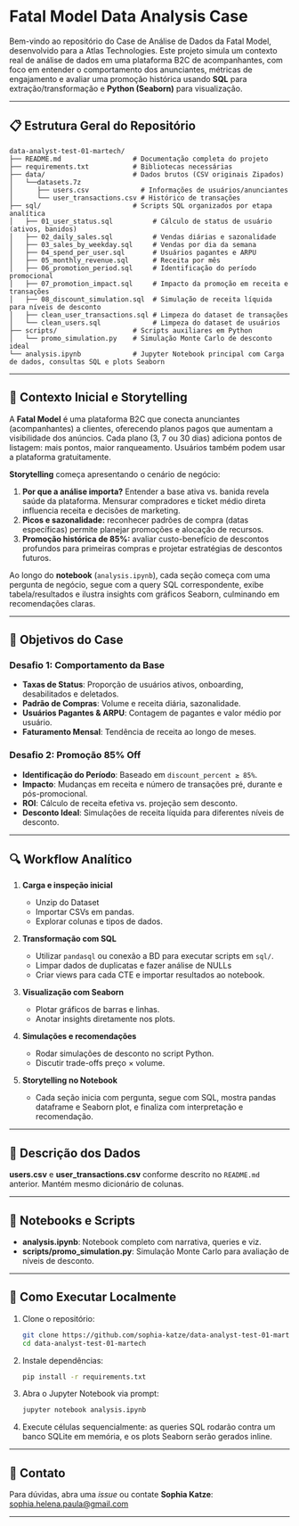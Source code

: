 # Fatal Model Data Analysis Case

Bem-vindo ao repositório do Case de Análise de Dados da Fatal Model, desenvolvido para a Atlas Technologies. Este projeto simula um contexto real de análise de dados em uma plataforma B2C de acompanhantes, com foco em entender o comportamento dos anunciantes, métricas de engajamento e avaliar uma promoção histórica usando **SQL** para extração/transformação e **Python (Seaborn)** para visualização.

---

## 📋 Estrutura Geral do Repositório

```
data-analyst-test-01-martech/
├── README.md                  # Documentação completa do projeto
├── requirements.txt           # Bibliotecas necessárias
├── data/                      # Dados brutos (CSV originais Zipados)
│   └──datasets.7z
│      ├── users.csv             # Informações de usuários/anunciantes
│      └── user_transactions.csv # Histórico de transações
├── sql/                       # Scripts SQL organizados por etapa analítica
│   ├── 01_user_status.sql          # Cálculo de status de usuário (ativos, banidos)
│   ├── 02_daily_sales.sql          # Vendas diárias e sazonalidade
│   ├── 03_sales_by_weekday.sql     # Vendas por dia da semana
│   ├── 04_spend_per_user.sql       # Usuários pagantes e ARPU
│   ├── 05_monthly_revenue.sql      # Receita por mês
│   ├── 06_promotion_period.sql     # Identificação do período promocional
│   ├── 07_promotion_impact.sql     # Impacto da promoção em receita e transações
│   ├── 08_discount_simulation.sql  # Simulação de receita líquida para níveis de desconto
│   ├── clean_user_transactions.sql # Limpeza do dataset de transações
│   └── clean_users.sql             # Limpeza do dataset de usuários
├── scripts/                   # Scripts auxiliares em Python
│   └── promo_simulation.py    # Simulação Monte Carlo de desconto ideal
└── analysis.ipynb             # Jupyter Notebook principal com Carga de dados, consultas SQL e plots Seaborn

```

---

## 📖 Contexto Inicial e Storytelling

A **Fatal Model** é uma plataforma B2C que conecta anunciantes (acompanhantes) a clientes, oferecendo planos pagos que aumentam a visibilidade dos anúncios. Cada plano (3, 7 ou 30 dias) adiciona pontos de listagem: mais pontos, maior ranqueamento. Usuários também podem usar a plataforma gratuitamente.

**Storytelling** começa apresentando o cenário de negócio:

1. **Por que a análise importa?** Entender a base ativa vs. banida revela saúde da plataforma. Mensurar compradores e ticket médio direta influencia receita e decisões de marketing.
2. **Picos e sazonalidade:** reconhecer padrões de compra (datas específicas) permite planejar promoções e alocação de recursos.
3. **Promoção histórica de 85%:** avaliar custo-benefício de descontos profundos para primeiras compras e projetar estratégias de descontos futuros.

Ao longo do **notebook** (`analysis.ipynb`), cada seção começa com uma pergunta de negócio, segue com a query SQL correspondente, exibe tabela/resultados e ilustra insights com gráficos Seaborn, culminando em recomendações claras.

---

## 🎯 Objetivos do Case

### Desafio 1: Comportamento da Base

* **Taxas de Status**: Proporção de usuários ativos, onboarding, desabilitados e deletados.
* **Padrão de Compras**: Volume e receita diária, sazonalidade.
* **Usuários Pagantes & ARPU**: Contagem de pagantes e valor médio por usuário.
* **Faturamento Mensal**: Tendência de receita ao longo de meses.

### Desafio 2: Promoção 85% Off

* **Identificação do Período**: Baseado em `discount_percent ≥ 85%`.
* **Impacto**: Mudanças em receita e número de transações pré, durante e pós-promocional.
* **ROI**: Cálculo de receita efetiva vs. projeção sem desconto.
* **Desconto Ideal**: Simulações de receita líquida para diferentes níveis de desconto.

---

## 🔍 Workflow Analítico

1. **Carga e inspeção inicial**

   * Unzip do Dataset
   * Importar CSVs em pandas.
   * Explorar colunas e tipos de dados.
2. **Transformação com SQL**

   * Utilizar `pandasql` ou conexão a BD para executar scripts em `sql/`.
   * Limpar dados de duplicatas e fazer análise de NULLs
   * Criar views para cada CTE e importar resultados ao notebook.
3. **Visualização com Seaborn**

   * Plotar gráficos de barras e linhas.
   * Anotar insights diretamente nos plots.
4. **Simulações e recomendações**

   * Rodar simulações de desconto no script Python.
   * Discutir trade-offs preço × volume.
5. **Storytelling no Notebook**

   * Cada seção inicia com pergunta, segue com SQL, mostra pandas dataframe e Seaborn plot, e finaliza com interpretação e recomendação.

---

## 🧩 Descrição dos Dados

**users.csv** e **user\_transactions.csv** conforme descrito no `README.md` anterior. Mantém mesmo dicionário de colunas.

---

## 📑 Notebooks e Scripts

* **analysis.ipynb**: Notebook completo com narrativa, queries e viz.
* **scripts/promo_simulation.py**: Simulação Monte Carlo para avaliação de níveis de desconto.

---

## 🚀 Como Executar Localmente

1. Clone o repositório:

   ```bash
   git clone https://github.com/sophia-katze/data-analyst-test-01-martech
   cd data-analyst-test-01-martech
   ```
2. Instale dependências:

   ```bash
   pip install -r requirements.txt
   ```
3. Abra o Jupyter Notebook via prompt:

   ```bash
   jupyter notebook analysis.ipynb
   ```

4. Execute células sequencialmente: as queries SQL rodarão contra um banco SQLite em memória, e os plots Seaborn serão gerados inline.

---

## 🤝 Contato

Para dúvidas, abra uma *issue* ou contate **Sophia Katze**: [sophia.helena.paula@gmail.com](mailto:sophia.helena.paula@gmail.com)

---
